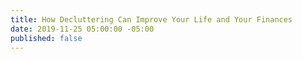 ```yaml
---
title: How Decluttering Can Improve Your Life and Your Finances
date: 2019-11-25 05:00:00 -05:00
published: false
---
```


